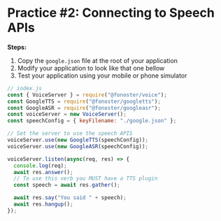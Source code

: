 # Practice #2: Connecting to Speech APIs

**Steps:**

1. Copy the `google.json` file at the root of your application
2. Modify your application to look like that one bellow
3. Test your application using your mobile or phone simulator

```javascript
// index.js
const { VoiceServer } = require("@fonoster/voice");
const GoogleTTS = require("@fonoster/googletts");
const GoogleASR = require("@fonoster/googleasr");
const voiceServer = new VoiceServer();
const speechConfig = { keyFilename: "./google.json" };

// Set the server to use the speech APIS
voiceServer.use(new GoogleTTS(speechConfig));
voiceServer.use(new GoogleASR(speechConfig));

voiceServer.listen(async(req, res) => {
  console.log(req);
  await res.answer();
  // To use this verb you MUST have a TTS plugin
  const speech = await res.gather();

  await res.say("You said " + speech);
  await res.hangup();
});
```
